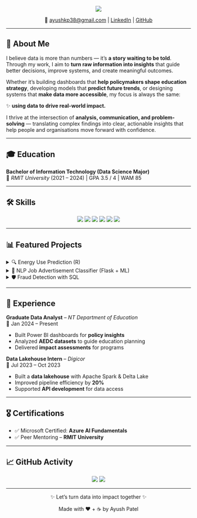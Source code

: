<p align="center">
  <img src="https://readme-typing-svg.herokuapp.com?size=24&duration=3000&color=1A73E8&center=true&vCenter=true&width=600&lines=Hi%2C+I'm+Ayush+Patel+👋;Data+Analyst+%7C+Turning+Data+Into+Impact;Power+BI+%7C+SQL+%7C+R+%7C+Python" />
</p>

<p align="center">
  📧 <a href="mailto:ayushkp38@gmail.com">ayushkp38@gmail.com</a> |
  <a href="https://linkedin.com/in/ayushkpatel">LinkedIn</a> |
  <a href="https://github.com/ayushpatel2002">GitHub</a>
</p>

---

## 🚀 About Me  

I believe data is more than numbers — it’s **a story waiting to be told**.  
Through my work, I aim to **turn raw information into insights** that guide better decisions, improve systems, and create meaningful outcomes.  

Whether it’s building dashboards that **help policymakers shape education strategy**, developing models that **predict future trends**, or designing systems that **make data more accessible**, my focus is always the same:  

✨ **using data to drive real-world impact.**  

I thrive at the intersection of **analysis, communication, and problem-solving** — translating complex findings into clear, actionable insights that help people and organisations move forward with confidence.  

---

## 🎓 Education  

**Bachelor of Information Technology (Data Science Major)**  
📍 *RMIT University* (2021 – 2024) | GPA 3.5 / 4 | WAM 85  

---

## 🛠️ Skills  

<p align="center">
  <img src="https://img.shields.io/badge/Python-3572A5?style=flat&logo=python&logoColor=white" />
  <img src="https://img.shields.io/badge/R-276DC3?style=flat&logo=r&logoColor=white" />
  <img src="https://img.shields.io/badge/Power%20BI-F2C811?style=flat&logo=powerbi&logoColor=black" />
  <img src="https://img.shields.io/badge/SQL-003B57?style=flat&logo=postgresql&logoColor=white" />
  <img src="https://img.shields.io/badge/Apache%20Spark-E25A1C?style=flat&logo=apachespark&logoColor=white" />
  <img src="https://img.shields.io/badge/Azure-0089D6?style=flat&logo=microsoftazure&logoColor=white" />
</p>

---

## 📊 Featured Projects  

<details>
  <summary>🔍 Energy Use Prediction (R)</summary>
  Forecasting household energy demand with feature engineering & predictive modeling.  
  <a href="https://github.com/ayushpatel2002/Energy-Use-Prediction-with-R">🔗 View Project</a>
</details>

<details>
  <summary>🤖 NLP Job Advertisement Classifier (Flask + ML)</summary>
  Automated classification of job ads with NLP preprocessing & logistic regression (85% accuracy).  
  <a href="https://github.com/ayushpatel2002/Flask-JobSeeker-with-NLP">🔗 View Project</a>
</details>

<details>
  <summary>🛡️ Fraud Detection with SQL</summary>
  PostgreSQL schema & anomaly detection to identify high-risk transactions.  
  <a href="https://github.com/ayushpatel2002/FraudDetectionWithSQL">🔗 View Project</a>
</details>

---

## 💼 Experience  

**Graduate Data Analyst** – *NT Department of Education*  
📅 Jan 2024 – Present  
- Built Power BI dashboards for **policy insights**  
- Analyzed **AEDC datasets** to guide education planning  
- Delivered **impact assessments** for programs  

**Data Lakehouse Intern** – *Digicor*  
📅 Jul 2023 – Oct 2023  
- Built a **data lakehouse** with Apache Spark & Delta Lake  
- Improved pipeline efficiency by **20%**  
- Supported **API development** for data access  

---

## 🎖 Certifications  

- ✅ Microsoft Certified: **Azure AI Fundamentals**  
- ✅ Peer Mentoring – **RMIT University**  

---

## 📈 GitHub Activity  

<p align="center">
  <img src="https://github-readme-stats.vercel.app/api?username=ayushpatel2002&show_icons=true&theme=tokyonight&hide_border=true" />
  <img src="https://github-readme-stats.vercel.app/api/top-langs/?username=ayushpatel2002&layout=compact&theme=tokyonight&hide_border=true" />
</p>

---

<p align="center">✨ Let’s turn data into impact together ✨</p>
<p align="center">Made with ❤️ + ☕ by Ayush Patel</p>
